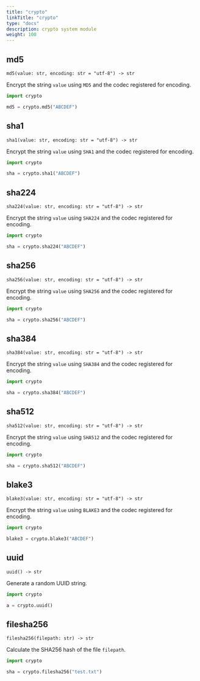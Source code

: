 ```yaml
---
title: "crypto"
linkTitle: "crypto"
type: "docs"
description: crypto system module
weight: 100
---
```


## md5

`md5(value: str, encoding: str = "utf-8") -> str`

Encrypt the string `value` using `MD5` and the codec registered for encoding.

```python
import crypto

md5 = crypto.md5("ABCDEF")
```

## sha1

`sha1(value: str, encoding: str = "utf-8") -> str`

Encrypt the string `value` using `SHA1` and the codec registered for encoding.

```python
import crypto

sha = crypto.sha1("ABCDEF")
```

## sha224

`sha224(value: str, encoding: str = "utf-8") -> str`

Encrypt the string `value` using `SHA224` and the codec registered for encoding.

```python
import crypto

sha = crypto.sha224("ABCDEF")
```

## sha256

`sha256(value: str, encoding: str = "utf-8") -> str`

Encrypt the string `value` using `SHA256` and the codec registered for encoding.

```python
import crypto

sha = crypto.sha256("ABCDEF")
```

## sha384

`sha384(value: str, encoding: str = "utf-8") -> str`

Encrypt the string `value` using `SHA384` and the codec registered for encoding.

```python
import crypto

sha = crypto.sha384("ABCDEF")
```

## sha512

`sha512(value: str, encoding: str = "utf-8") -> str`

Encrypt the string `value` using `SHA512` and the codec registered for encoding.

```python
import crypto

sha = crypto.sha512("ABCDEF")
```

## blake3

`blake3(value: str, encoding: str = "utf-8") -> str`

Encrypt the string `value` using `BLAKE3` and the codec registered for encoding.

```python
import crypto

blake3 = crypto.blake3("ABCDEF")
```

## uuid

`uuid() -> str`

Generate a random UUID string.

```python
import crypto

a = crypto.uuid()
```

## filesha256

`filesha256(filepath: str) -> str`

Calculate the SHA256 hash of the file `filepath`.

```python
import crypto

sha = crypto.filesha256("test.txt")
```
